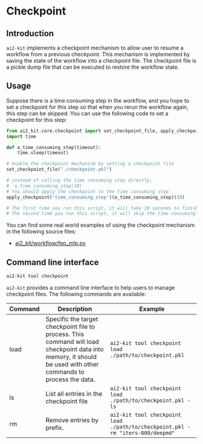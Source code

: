 # Checkpoint

## Introduction
`ai2-kit` implements a checkpoint mechanism to allow user to resume a workflow from a previous checkpoint. This mechanism is implemented by saving the state of the workflow into a checkpoint file. The checkpoint file is a pickle dump file that can be executed to restore the workflow state.

## Usage
Suppose there is a time consuming step in the workflow, and you hope to set a checkpoint for this step so that when you rerun the workflow again, this step can be skipped. You can use the following code to set a checkpoint for this step:

```python
from ai2_kit.core.checkpoint import set_checkpoint_file, apply_checkpoint
import time

def a_time_consuming_step(timeout):
    time.sleep(timeout)

# enable the checkpoint mechanism by setting a checkpoint file
set_checkpoint_file("./checkpoint.pkl")

# instead of calling the time consuming step directly,
# `a_time_consuming_step(10)`
# You should apply the checkpoint to the time consuming step
apply_checkpoint('time_consuming_step')(a_time_consuming_step)(10)

# The first time you run this script, it will take 10 seconds to finish.
# The second time you run this script, it will skip the time consuming step and finish immediately.
```

You can find some real world examples of using the checkpoint mechanism in the following source files:

* [ai2_kit/workflow/fep_mlp.py](../../ai2_kit/workflow/fep_mlp.py)

## Command line interface
```bash
ai2-kit tool checkpoint
```

`ai2-kit` provides a command line interface to help users to manage checkpoint files. The following commands are available:

| Command | Description | Example |
| --- | --- | --- |
| load | Specific the target checkpoint file to process. This command will load checkpoint data into memory, it should be used with other commands to process the data.  | `ai2-kit tool checkpoint load ./path/to/checkpoint.pkl` |
| ls | List all entries in the checkpoint file | `ai2-kit tool checkpoint load ./path/to/checkpoint.pkl - ls` |
| rm | Remove entries by prefix. | `ai2-kit tool checkpoint load ./path/to/checkpoint.pkl - rm "iters-000/deepmd"` |
